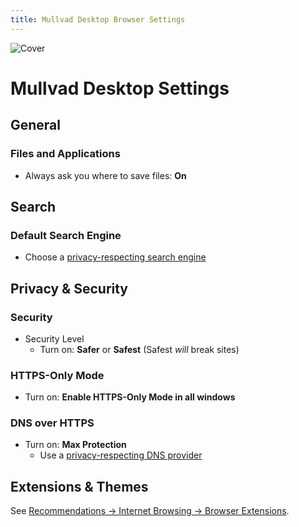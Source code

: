 ```yaml
---
title: Mullvad Desktop Browser Settings
---
```


![Cover](/assets/covers/mullvad.png)

# Mullvad Desktop Settings

## General

### Files and Applications

* Always ask you where to save files: **On**

## Search

### Default Search Engine

* Choose a [privacy-respecting search engine](/recommendations/internet-browsing/search-engines)

## Privacy & Security

### Security

* Security Level
  * Turn on: **Safer** or **Safest** (Safest *will* break sites)
 
### HTTPS-Only Mode

* Turn on: **Enable HTTPS-Only Mode in all windows**

### DNS over HTTPS

* Turn on: **Max Protection**
  * Use a [privacy-respecting DNS provider](/recommendations/providers/dns-resolvers)

## Extensions & Themes

See [Recommendations -> Internet Browsing -> Browser Extensions](/recommendations/internet-browsing/browser-extensions).

